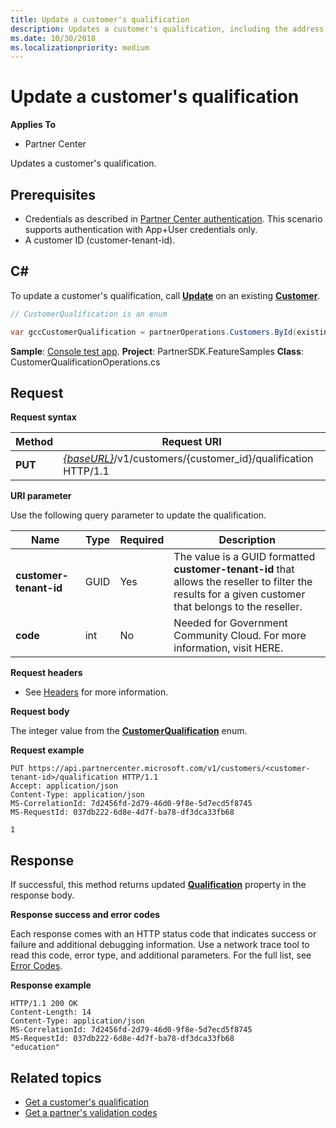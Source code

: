 ```yaml
---
title: Update a customer's qualification
description: Updates a customer's qualification, including the address associated with the profile.
ms.date: 10/30/2018
ms.localizationpriority: medium
---
```


# Update a customer's qualification


**Applies To**

-   Partner Center

Updates a customer's qualification.


## <span id="Prerequisites"></span><span id="prerequisites"></span><span id="PREREQUISITES"></span>Prerequisites

-   Credentials as described in [Partner Center authentication](partner-center-authentication.md). This scenario supports authentication with App+User credentials only.
-   A customer ID (customer-tenant-id).


## <span id="C_"></span><span id="c_"></span>C#

To update a customer's qualification, call **[Update](https://docs.microsoft.com/dotnet/api/microsoft.store.partnercenter.qualification.icustomerqualification.update)** on an existing  [**Customer**](https://docs.microsoft.com/en-us/dotnet/api/microsoft.store.partnercenter.models.customers.customer?view=partnercenter-dotnet-latest).

``` csharp
// CustomerQualification is an enum

var gccCustomerQualification = partnerOperations.Customers.ById(existingCustomer.Id).Qualification.Update(CustomerQualification.Education);
```

**Sample**: [Console test app](console-test-app.md). **Project**: PartnerSDK.FeatureSamples **Class**: CustomerQualificationOperations.cs


## <span id="_Request"></span><span id="_request"></span><span id="_REQUEST"></span> Request

**Request syntax**

| Method  | Request URI                                                                                             |
|---------|---------------------------------------------------------------------------------------------------------|
| **PUT** | [*{baseURL}*](partner-center-rest-urls.md)/v1/customers/{customer_id}/qualification HTTP/1.1 |


**URI parameter**

Use the following query parameter to update the qualification.

| Name                   | Type     | Required | Description                                                                                                                                            |
|------------------------|----------|----------|--------------------------------------------------------------------------------------------------------------------------------------------------------|
| **customer-tenant-id** | GUID | Yes      | The value is a GUID formatted **customer-tenant-id** that allows the reseller to filter the results for a given customer that belongs to the reseller. |
| **code**               | int  | No       | Needed for Government Community Cloud.  For more information, visit HERE.                                                                                                                                                       |


**Request headers**

-   See [Headers](headers.md) for more information.

**Request body**

The integer value from the [**CustomerQualification**](https://docs.microsoft.com/dotnet/api/microsoft.store.partnercenter.models.customers.customerqualification) enum.

**Request example**

```http
PUT https://api.partnercenter.microsoft.com/v1/customers/<customer-tenant-id>/qualification HTTP/1.1
Accept: application/json
Content-Type: application/json
MS-CorrelationId: 7d2456fd-2d79-46d0-9f8e-5d7ecd5f8745
MS-RequestId: 037db222-6d8e-4d7f-ba78-df3dca33fb68

1
```

## <span id="_Response"></span><span id="_response"></span><span id="_RESPONSE"></span> Response

If successful, this method returns updated [**Qualification**](https://docs.microsoft.com/dotnet/api/microsoft.store.partnercenter.customers.icustomer.qualification) property in the response body.

**Response success and error codes**

Each response comes with an HTTP status code that indicates success or failure and additional debugging information. Use a network trace tool to read this code, error type, and additional parameters. For the full list, see [Error Codes](error-codes.md).

**Response example**

```http
HTTP/1.1 200 OK
Content-Length: 14
Content-Type: application/json
MS-CorrelationId: 7d2456fd-2d79-46d0-9f8e-5d7ecd5f8745
MS-RequestId: 037db222-6d8e-4d7f-ba78-df3dca33fb68
"education"
```

## Related topics

- [Get a customer's qualification](get-a-customer-s-qualification.md)
- [Get a partner's validation codes](get-a-partner-s-validation-codes.md)